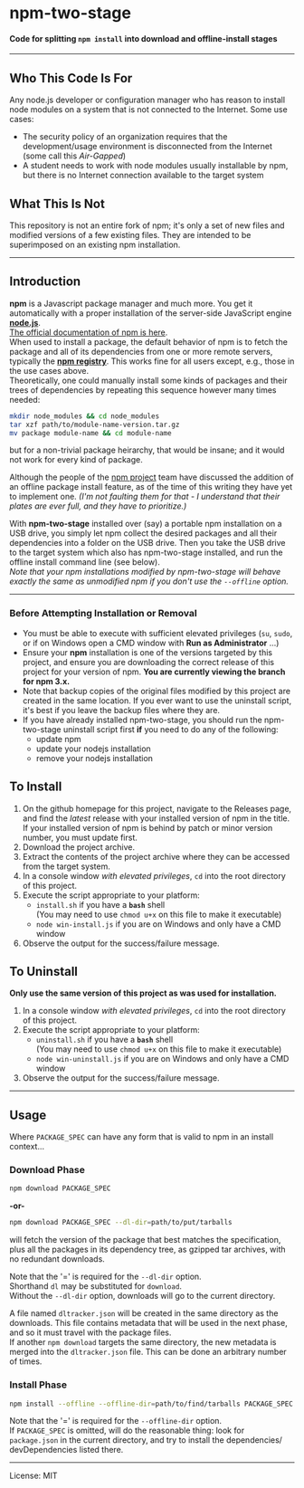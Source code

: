# npm-two-stage
#### Code for splitting `npm install` into download and offline-install stages

_________________________

## Who This Code Is For
Any node.js developer or configuration manager who has reason to install
node modules on a system that is not connected to the Internet. Some use cases:
- The security policy of an organization requires that the development/usage
 environment is disconnected from the Internet (some call this _Air-Gapped_)
- A student needs to work with node modules usually installable by npm, but
 there is no Internet connection available to the target system

## What This Is Not
This repository is not an entire fork of npm; it's only a set of new files and
modified versions of a few existing files. They are intended to be superimposed
on an existing npm installation.
_________________________

## Introduction
**npm** is a Javascript package manager and much more. You get it automatically
with a proper installation of the server-side JavaScript engine
**[node.js](http://nodejs.org/download/)**.  
[The official documentation of npm is here](https://docs.npmjs.com/).  
When used to install a package, the default behavior of npm is to fetch the
package and all of its dependencies from one or more remote servers, typically
the **[npm registry](https://docs.npmjs.com/misc/registry)**. This works fine
for all users except, e.g., those in the use cases above.  
Theoretically, one could manually install some kinds of packages and their trees
of dependencies by repeating this sequence however many times needed:
```sh
mkdir node_modules && cd node_modules
tar xzf path/to/module-name-version.tar.gz
mv package module-name && cd module-name
```
but for a non-trivial package heirarchy, that would be insane; and it would not
work for every kind of package.  

Although the people of the [npm project](https://github.com/npm/npm/) team have
discussed the addition of an offline package install feature, as of the time of
this writing they have yet to implement one. _(I'm not faulting them for that -
I understand that their plates are ever full, and they have to prioritize.)_  

With **npm-two-stage** installed over (say) a portable npm installation on a USB
drive, you simply let npm collect the desired packages and all their dependencies
into a folder on the USB drive. Then you take the USB drive to the target system
which also has npm-two-stage installed, and run the offline install command line
(see below).  
_Note that your npm installations modified by npm-two-stage will behave exactly
the same as unmodified npm if you don't use the `--offline` option._
_________________________

### Before Attempting Installation or Removal
* You must be able to execute with sufficient elevated privileges
 (`su`, `sudo`, or if on Windows open a CMD window with **Run as Administrator**
  ...)
* Ensure your **npm** installation is one of the versions targeted by this
 project, and ensure you are downloading the correct release of this project for
 your version of npm. **You are currently viewing the branch for npm 3.x.**
* Note that backup copies of the original files modified by this project are
 created in the same location. If you ever want to use the uninstall script,
 it's best if you leave the backup files where they are.
* If you have already installed npm-two-stage, you should run the npm-two-stage
 uninstall script first **if** you need to do any of the following:
  - update npm
  - update your nodejs installation
  - remove your nodejs installation

## To Install
1. On the github homepage for this project, navigate to the Releases page, and
 find the _latest_ release with your installed version of npm in the title.  
 If your installed version of npm is behind by patch or minor version number,
 you must update first.
2. Download the project archive.
3. Extract the contents of the project archive where they can be accessed from
 the target system.
4. In a console window _with elevated privileges_, `cd` into the root directory
 of this project.
5. Execute the script appropriate to your platform:  
    * `install.sh` if you have a **`bash`** shell  
    (You may need to use `chmod u+x` on this file to make it executable)
    * `node win-install.js` if you are on Windows and only have a CMD window
6. Observe the output for the success/failure message.

## To Uninstall
**Only use the same version of this project as was used for installation.**
1. In a console window _with elevated privileges_, `cd` into the root directory
 of this project.
2. Execute the script appropriate to your platform:  
    * `uninstall.sh` if you have a **`bash`** shell  
    (You may need to use `chmod u+x` on this file to make it executable)
    * `node win-uninstall.js` if you are on Windows and only have a CMD window
3. Observe the output for the success/failure message.
_________________________

## Usage
Where `PACKAGE_SPEC` can have any form that is valid to npm in an install context...

### Download Phase
```sh
npm download PACKAGE_SPEC
```
**-or-**
```sh
npm download PACKAGE_SPEC --dl-dir=path/to/put/tarballs
```
will fetch the version of the package that best matches the specification, plus
all the packages in its dependency tree, as gzipped tar archives, with no
redundant downloads.  

Note that the '=' is required for the `--dl-dir` option.  
Shorthand `dl` may be substituted for `download`.  
Without the `--dl-dir` option, downloads will go to the current directory.  

A file named `dltracker.json` will be created in the same directory as the
downloads. This file contains metadata that will be used in the next phase, and
so it must travel with the package files.  
If another `npm download` targets the same directory, the new metadata is merged
into the `dltracker.json` file. This can be done an arbitrary number of times.

### Install Phase
```sh
npm install --offline --offline-dir=path/to/find/tarballs PACKAGE_SPEC
```

Note that the '=' is required for the `--offline-dir` option.  
If `PACKAGE_SPEC` is omitted, will do the reasonable thing: look for
`package.json` in the current directory, and try to install the dependencies/
devDependencies listed there.  
_________________________

License: MIT

